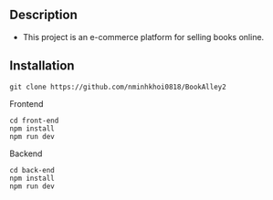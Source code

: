 ## Description
- This project is an e-commerce platform for selling books online.

## Installation

```
git clone https://github.com/nminhkhoi0818/BookAlley2
```

Frontend
```
cd front-end
npm install
npm run dev
```

Backend
```
cd back-end
npm install
npm run dev
```




